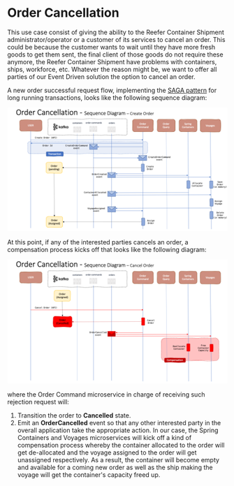 # Order Cancellation

This use case consist of giving the ability to the Reefer Container Shipment administrator/operator or a customer of its services to cancel an order. This could be because the customer wants to wait until they have more fresh goods to get them sent, the final client of those goods do not require these anymore, the Reefer Container Shipment have problems with containers, ships, workforce, etc. Whatever the reason might be, we want to offer all parties of our Event Driven solution the option to cancel an order.

A new order successful request flow, implementing the [SAGA pattern](https://ibm-cloud-architecture.github.io/refarch-eda/design-patterns/saga/) for long running transactions, looks like the following sequence diagram:

![saga](images/Slide1.png)

At this point, if any of the interested parties cancels an order, a compensation process kicks off that looks like the following diagram:

![cancellation](images/Slide2.png)

where the Order Command microservice in charge of receiving such rejection request will:

1. Transition the order to **Cancelled** state.
2. Emit an **OrderCancelled** event so that any other interested party in the overall application take the appropriate action. In our case, the Spring Containers and Voyages microservices will kick off a kind of compensation process whereby the container allocated to the order will get de-allocated and the voyage assigned to the order will get unassigned respectively. As a result, the container will become empty and available for a coming new order as well as the ship making the voyage will get the container's capacity freed up.

